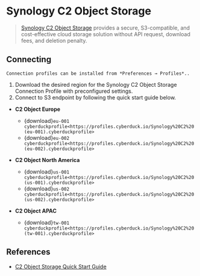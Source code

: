 Synology C2 Object Storage
====

> [Synology C2 Object Storage](https://c2.synology.com/en-global/object-storage/overview) provides a secure, S3-compatible, and cost-effective cloud storage solution without API request, download fees, and deletion penalty.

## Connecting

```{note}
Connection profiles can be installed from *Preferences → Profiles*..
```

1. Download the desired region for the Synology C2 Object Storage Connection Profile with preconfigured settings.
2. Connect to S3 endpoint by following the quick start guide below.

- **C2 Object Europe**
  - {download}`eu-001 cyberduckprofile<https://profiles.cyberduck.io/Synology%20C2%20(eu-001).cyberduckprofile>`
  - {download}`eu-002 cyberduckprofile<https://profiles.cyberduck.io/Synology%20C2%20(eu-002).cyberduckprofile>`

- **C2 Object North America** 
  - {download}`us-001 cyberduckprofile<https://profiles.cyberduck.io/Synology%20C2%20(us-001).cyberduckprofile>`
  - {download}`us-002 cyberduckprofile<https://profiles.cyberduck.io/Synology%20C2%20(us-002).cyberduckprofile>`
   

- **C2 Object APAC**
  - {download}`tw-001 cyberduckprofile<https://profiles.cyberduck.io/Synology%20C2%20(tw-001).cyberduckprofile>` 

## References

- [C2 Object Storage Quick Start Guide](https://kb.synology.com/en-global/C2/tutorial/Quick_Start_C2_Object_Storage)
